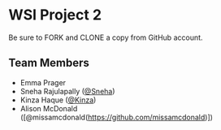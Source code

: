 # WSI Project 2

Be sure to FORK and CLONE a copy from GitHub account.

## Team Members
* Emma Prager
* Sneha Rajulapally ([@Sneha](https://github.com/SnehaRajulapally))
* Kinza Haque ([@Kinza](https://github.com/khaque1))
* Alison McDonald ([@missamcdonald(https://github.com/missamcdonald)])
